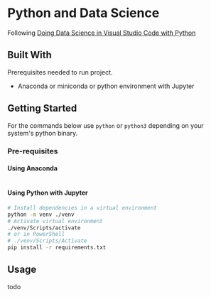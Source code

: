 # Python and Data Science

Following [Doing Data Science in Visual Studio Code with Python](https://code.visualstudio.com/docs/datascience/overview)

## Built With

Prerequisites needed to run project.

- Anaconda or miniconda or python environment with Jupyter

## Getting Started

For the commands below use `python` or `python3` depending on your system's python binary.

### Pre-requisites

#### Using Anaconda

```sh

```

#### Using Python with Jupyter

```sh
# Install dependencies in a virtual environment
python -m venv ./venv
# Activate virtual environment
./venv/Scripts/activate
# or in PowerShell
# ./venv/Scripts/Activate
pip install -r requirements.txt
```

## Usage

todo